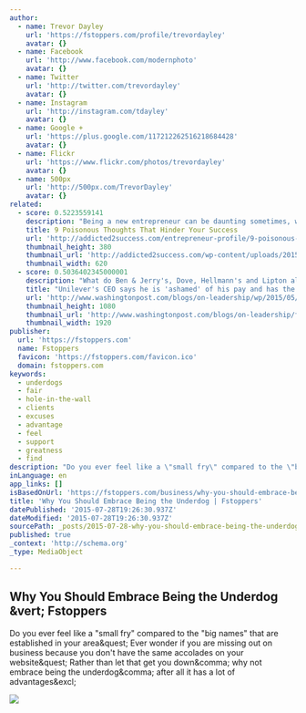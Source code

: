 ```yaml
---
author:
  - name: Trevor Dayley
    url: 'https://fstoppers.com/profile/trevordayley'
    avatar: {}
  - name: Facebook
    url: 'http://www.facebook.com/modernphoto'
    avatar: {}
  - name: Twitter
    url: 'http://twitter.com/trevordayley'
    avatar: {}
  - name: Instagram
    url: 'http://instagram.com/tdayley'
    avatar: {}
  - name: Google +
    url: 'https://plus.google.com/117212262516218684428'
    avatar: {}
  - name: Flickr
    url: 'https://www.flickr.com/photos/trevordayley'
    avatar: {}
  - name: 500px
    url: 'http://500px.com/TrevorDayley'
    avatar: {}
related:
  - score: 0.5223559141
    description: "Being a new entrepreneur can be daunting sometimes, with so much to learn and do, as well as the scary prospect of convincing others to pay for something that you haven't charged for before. What may come as a surprise though is that your mindset while starting the entrepreneurship journey is just as important as the other skills that you'll need to learn."
    title: 9 Poisonous Thoughts That Hinder Your Success
    url: 'http://addicted2success.com/entrepreneur-profile/9-poisonous-thoughts-that-hinder-your-success/'
    thumbnail_height: 380
    thumbnail_url: 'http://addicted2success.com/wp-content/uploads/2015/07/unnamed.png'
    thumbnail_width: 620
  - score: 0.5036402345000001
    description: "What do Ben & Jerry's, Dove, Hellmann's and Lipton all have in common? Each is among the 400 brands owned by Unilever, an Anglo-Dutch company run by CEO Paul Polman that brought in more than € 48 billion in revenue last year. When Polman took over in 2009, he made several bold decisions for the consumer goods giant."
    title: "Unilever's CEO says he is 'ashamed' of his pay and has the company's 'simplest job'"
    url: 'http://www.washingtonpost.com/blogs/on-leadership/wp/2015/05/21/the-tao-of-paul-polman/'
    thumbnail_height: 1080
    thumbnail_url: 'http://www.washingtonpost.com/blogs/on-leadership/files/2015/05/Paul_Polman_1.jpg'
    thumbnail_width: 1920
publisher:
  url: 'https://fstoppers.com'
  name: Fstoppers
  favicon: 'https://fstoppers.com/favicon.ico'
  domain: fstoppers.com
keywords:
  - underdogs
  - fair
  - hole-in-the-wall
  - clients
  - excuses
  - advantage
  - feel
  - support
  - greatness
  - find
description: "Do you ever feel like a \"small fry\" compared to the \"big names\" that are established in your area? Ever wonder if you are missing out on business because you don't have the same accolades on your website? Rather than let that get you down, why not embrace being the underdog, after all it has a lot of advantages!"
inLanguage: en
app_links: []
isBasedOnUrl: 'https://fstoppers.com/business/why-you-should-embrace-being-underdog-54878'
title: 'Why You Should Embrace Being the Underdog | Fstoppers'
datePublished: '2015-07-28T19:26:30.937Z'
dateModified: '2015-07-28T19:26:30.937Z'
sourcePath: _posts/2015-07-28-why-you-should-embrace-being-the-underdog-or-fstoppers.md
published: true
_context: 'http://schema.org'
_type: MediaObject

---
```

<article style=""><h1>Why You Should Embrace Being the Underdog &amp;vert; Fstoppers</h1><p>Do you ever feel like a "small fry" compared to the "big names" that are established in your area&amp;quest; Ever wonder if you are missing out on business because you don't have the same accolades on your website&amp;quest; Rather than let that get you down&amp;comma; why not embrace being the underdog&amp;comma; after all it has a lot of advantages&amp;excl;</p><img src="https://d1w5usc88actyi.cloudfront.net/styles/full/s3/media/2015/01/fstoppers-embrace-the-underdog-1.jpg" /></article>